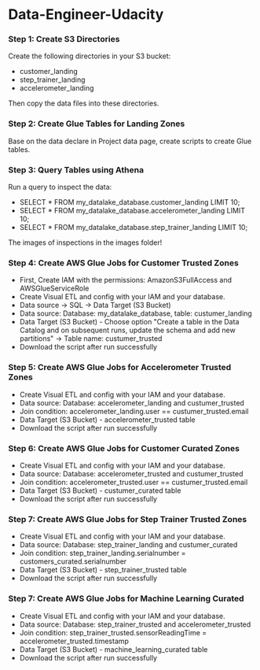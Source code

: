 # Data-Engineer-Udacity

### Step 1: Create S3 Directories
Create the following directories in your S3 bucket:
- customer_landing
- step_trainer_landing
- accelerometer_landing

Then copy the data files into these directories.

### Step 2: Create Glue Tables for Landing Zones
Base on the data declare in Project data page, create scripts to create Glue tables.

### Step 3: Query Tables using Athena
Run a query to inspect the data:
- SELECT * FROM my_datalake_database.customer_landing LIMIT 10;
- SELECT * FROM my_datalake_database.accelerometer_landing LIMIT 10;
- SELECT * FROM my_datalake_database.step_trainer_landing LIMIT 10;

The images of inspections in the images folder!

### Step 4: Create AWS Glue Jobs for Customer Trusted Zones
- First, Create IAM with the permissions: AmazonS3FullAccess and AWSGlueServiceRole
- Create Visual ETL and config with your IAM and your database.
- Data source -> SQL -> Data Target (S3 Bucket)
- Data source: Database: my_datalake_database, table: custumer_landing
- Data Target (S3 Bucket) - Choose option "Create a table in the Data Catalog and on subsequent runs, update the schema and add new partitions" -> Table name: custumer_trusted
- Download the script after run successfully


### Step 5: Create AWS Glue Jobs for Accelerometer Trusted Zones
- Create Visual ETL and config with your IAM and your database.
- Data source: Database: accelerometer_landing and custumer_trusted
- Join condition: accelerometer_landing.user == custumer_trusted.email
- Data Target (S3 Bucket) - accelerometer_trusted table
- Download the script after run successfully


### Step 6: Create AWS Glue Jobs for Customer Curated Zones
- Create Visual ETL and config with your IAM and your database.
- Data source: Database: accelerometer_trusted and custumer_trusted
- Join condition: accelerometer_trusted.user == custumer_trusted.email
- Data Target (S3 Bucket) - custumer_curated table
- Download the script after run successfully


### Step 7: Create AWS Glue Jobs for Step Trainer Trusted Zones
- Create Visual ETL and config with your IAM and your database.
- Data source: Database: step_trainer_landing and custumer_curated
- Join condition: step_trainer_landing.serialnumber = customers_curated.serialnumber
- Data Target (S3 Bucket) - step_trainer_trusted table
- Download the script after run successfully

### Step 7: Create AWS Glue Jobs for Machine Learning Curated
- Create Visual ETL and config with your IAM and your database.
- Data source: Database: step_trainer_trusted and accelerometer_trusted
- Join condition: step_trainer_trusted.sensorReadingTime = accelerometer_trusted.timestamp
- Data Target (S3 Bucket) - machine_learning_curated table
- Download the script after run successfully
